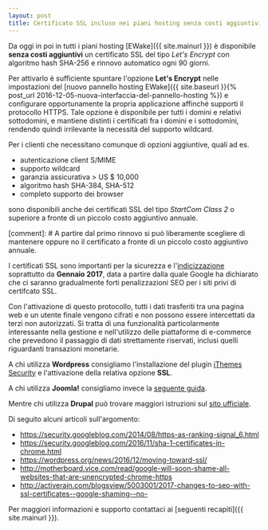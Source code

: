 ```yaml
---
layout: post
title: Certificato SSL incluso nei piani hosting senza costi aggiuntivi
---
```


Da oggi in poi in tutti i piani hosting [EWake]({{ site.mainurl }}) è disponibile **senza costi aggiuntivi** un certificato SSL del tipo _Let's Encrypt_ con algoritmo hash SHA-256 e rinnovo automatico ogni 90 giorni.

Per attivarlo è sufficiente spuntare l'opzione **Let's Encrypt** nelle impostazioni del [nuovo pannello hosting EWake]({{ site.baseurl }}{% post_url 2016-12-05-nuova-interfaccia-del-pannello-hosting %}) e configurare opportunamente la propria applicazione affinché supporti il protocollo HTTPS.
Tale opzione è disponibile per tutti i domini e relativi sottodomini, e mantiene distinti i certificati fra i domini e i sottodomini, rendendo quindi irrilevante la necessità del supporto wildcard.

Per i clienti che necessitano comunque di opzioni aggiuntive, quali ad es. 

- autenticazione client S/MIME
- supporto wildcard
- garanzia assicurativa > US $ 10,000
- algoritmo hash SHA-384, SHA-512
- completo supporto dei browser

sono disponibili anche dei certificati SSL del tipo _StartCom Class 2_ o superiore a fronte di un piccolo costo aggiuntivo annuale.

[comment]: # A partire dal primo rinnovo si può liberamente scegliere di mantenere oppure no il certificato a fronte di un piccolo costo aggiuntivo annuale.

I certificati SSL sono importanti per la sicurezza e l'<a href="https://webmasters.googleblog.com/2014/08/https-as-ranking-signal.html" target="_blank">indicizzazione</a> soprattutto da **Gennaio 2017**, 
data a partire dalla quale Google ha dichiarato che ci saranno gradualmente forti penalizzazioni SEO per i siti privi di certifcato SSL.

Con l'attivazione di questo protocollo, tutti i dati trasferiti tra una pagina web e un utente finale vengono cifrati e non possono essere intercettati da terzi non autorizzati.
Si tratta di una funzionalità particolarmente interessante nella gestione e nell'utilizzo delle piattaforme di e-commerce che prevedono il passaggio di dati strettamente riservati, inclusi quelli riguardanti transazioni monetarie.

A chi utilizza **Wordpress** consigliamo l'installazione del plugin <a href="https://it.wordpress.org/plugins/better-wp-security/" target="_blank">iThemes Security</a> e l'attivazione della relativa opzione **SSL**.

A chi utilizza **Joomla!** consigliamo invece la <a href="https://www.gavick.com/documentation/joomla/how-to-use-ssl-in-a-joomla-site" target="_blank">seguente guida</a>.

Mentre chi utilizza **Drupal** può trovare maggiori istruzioni sul <a href="https://www.drupal.org/https-information" target="_blank">sito ufficiale</a>.

Di seguito alcuni articoli sull'argomento:

- <a href="https://security.googleblog.com/2014/08/https-as-ranking-signal_6.html">https://security.googleblog.com/2014/08/https-as-ranking-signal_6.html</a>
- <a href="https://security.googleblog.com/2016/11/sha-1-certificates-in-chrome.html" target="_blank">https://security.googleblog.com/2016/11/sha-1-certificates-in-chrome.html</a>
- <a href="https://wordpress.org/news/2016/12/moving-toward-ssl/" target="_blank">https://wordpress.org/news/2016/12/moving-toward-ssl/</a>
- <a href="http://motherboard.vice.com/read/google-will-soon-shame-all-websites-that-are-unencrypted-chrome-https" target="_blank">http://motherboard.vice.com/read/google-will-soon-shame-all-websites-that-are-unencrypted-chrome-https</a>
- <a href="http://activerain.com/blogsview/5003001/2017-changes-to-seo-with-ssl-certificates--google-shaming--no-" target="_blank">http://activerain.com/blogsview/5003001/2017-changes-to-seo-with-ssl-certificates--google-shaming--no-</a>

Per maggiori informazioni e supporto contattaci ai [seguenti recapiti]({{ site.mainurl }}).
